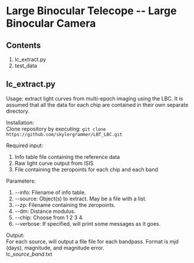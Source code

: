 Large Binocular Telecope -- Large Binocular Camera
==================================================
Contents
--------
1. lc_extract.py
2. test_data

lc_extract.py
-------------
Usage: extract light curves from multi-epoch imaging using the LBC. It is assumed that all the data for each chip are contained in their own separate directory.  

Installation:  
Clone repository by executing: `git clone https://github.com/skylergrammer/LBT_LBC.git`


Required input:  

1. Info table file containing the reference data
2. Raw light curve output from ISIS  
3. File containing the zeropoints for each chip and each band  

Parameters:  
1. --info: Filename of info table.  
2. --source: Object(s) to extract. May be a file with a list.  
3. --zp: Filename containing the zeropoints.  
4. --dm: Distance modulus.  
5. --chip: Choose from 1 2 3 4.  
6. --verbose: If specified, will print some messages as it goes.  

Output:  
For each source, will output a file file for each bandpass.  Format is mjd (days), magnitude, and magnitude error.  
lc_<i>source</i>_<i>band</i>.txt
